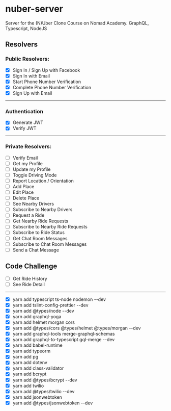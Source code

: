 # nuber-server

Server for the (N)Uber Clone Course on Nomad Academy. GraphQL, Typescript, NodeJS

## Resolvers

### Public Resolvers:

- [x] Sign In / Sign Up with Facebook
- [x] Sign In with Email
- [x] Start Phone Number Verification
- [x] Complete Phone Number Verification
- [x] Sign Up with Email

---

### Authentication

- [x] Generate JWT
- [x] Verify JWT

---

### Private Resolvers:

- [ ] Verify Email
- [ ] Get my Profile
- [ ] Update my Profile
- [ ] Toggle Driving Mode
- [ ] Report Location / Orientation
- [ ] Add Place
- [ ] Edit Place
- [ ] Delete Place
- [ ] See Nearby Drivers
- [ ] Subscribe to Nearby Drivers
- [ ] Request a Ride
- [ ] Get Nearby Ride Requests
- [ ] Subscribe to Nearby Ride Requests
- [ ] Subscribe to Ride Status
- [ ] Get Chat Room Messages
- [ ] Subscribe to Chat Room Messages
- [ ] Send a Chat Message

## Code Challenge

- [ ] Get Ride History
- [ ] See Ride Detail

---

- [x] yarn add typescript ts-node nodemon --dev
- [x] yarn add tslint-config-prettier --dev
- [x] yarn add @types/node --dev
- [x] yarn add graphql-yoga
- [x] yarn add helmet morgan cors
- [x] yarn add @types/cors @types/helmet @types/morgan --dev
- [x] yarn add graphql-tools merge-graphql-schemas
- [x] yarn add graphql-to-typescript gql-merge --dev
- [x] yarn add babel-runtime
- [x] yarn add typeorm
- [x] yarn add pg
- [x] yarn add dotenv
- [x] yarn add class-validator
- [x] yarn add bcrypt
- [x] yarn add @types/bcrypt --dev
- [x] yarn add twilio
- [x] yarn add @types/twilio --dev
- [x] yarn add jsonwebtoken
- [x] yarn add @types/jsonwebtoken --dev
